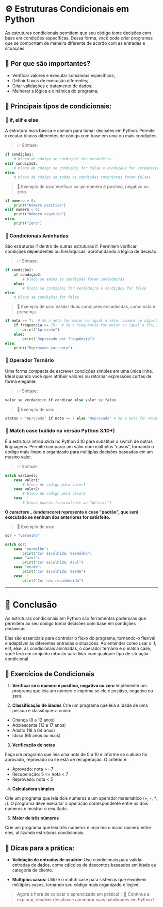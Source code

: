 # ⚙️ Estruturas Condicionais em Python

As estruturas condicionais permitem que seu código tome decisões com base em condições específicas. Dessa forma, você pode criar programas que se comportam de maneira diferente de acordo com as entradas e situações.

## 📌 Por que são importantes?

- Verificar valores e executar comandos específicos;
- Definir fluxos de execução diferentes;
- Criar validações e tratamento de dados;
- Melhorar a lógica e dinâmica do programa;

## 🔷 Principais tipos de condicionais:

### 🔹 if, elif e else

A estrutura mais básica e comum para tomar decisões em Python. Permite executar blocos diferentes de código com base em uma ou mais condições.

> ✅ Sintaxe:

```python
if condição1:
    # bloco de código se condição1 for verdadeira
elif condição2:
    # bloco de código se condição1 for falsa e condição2 for verdadeira
else:
    # bloco de código se todas as condições anteriores forem falsas
```

> 📌 Exemplo de uso: Verificar se um número é positivo, negativo ou zero.

```python
if numero > 0:
    print("Número positivo")
elif numero < 0:
    print("Número negativo")
else:
    print("Zero")
```

### 🔹 Condicionais Aninhadas

São estruturas if dentro de outras estruturas if. Permitem verificar condições dependentes ou hierárquicas, aprofundando a lógica de decisão.

> ✅ Sintaxe:

```python
if condição1:
    if condição2:
        # bloco se ambas as condições forem verdadeiras
    else:
        # bloco se condição1 for verdadeira e condição2 for falsa
else:
    # bloco se condição1 for falsa
```

> 📌 Exemplo de uso: Validar duas condições encadeadas, como nota e presença.

```python
if nota >= 7:  # Se a nota for maior ou igual a sete, avance no algoritmo
    if frequencia >= 75:  # Se a frequência for maior ou igual a 75%, será aprovado
        print("Aprovado")
    else:
        print("Reprovado por frequência")
else:
    print("Reprovado por nota")
```

### 🔹 Operador Ternário

Uma forma compacta de escrever condições simples em uma única linha. Ideal quando você quer atribuir valores ou retornar expressões curtas de forma elegante.

> ✅ Sintaxe:

```python
valor_se_verdadeiro if condicao else valor_se_falso 
```

> 📌 Exemplo de uso:

```python
status = "Aprovado" if nota >= 7 else "Reprovado" # Se a nota for maior ou igual a sete, o status será aprovado, caso contrário, o status será reprovado
```

### 🔹 Match case (válido na versão Python 3.10+)

É a estrutura introduzida no Python 3.10 para substituir o switch de outras linguagens. Permite comparar um valor com múltiplos "casos", tornando o código mais limpo e organizado para múltiplas decisões baseadas em um mesmo valor.

> ✅ Sintaxe:

```python
match variavel:
    case valor1:
        # bloco de código para valor1
    case valor2:
        # bloco de código para valor2
    case _:
        # bloco padrão (equivalente ao "default")
```

**O caractere _ (underscore) representa o caso "padrão", que será executado se nenhum dos anteriores for satisfeito.**

> 📌 Exemplo de uso:

```python
cor = "vermelho"

match cor:
    case "vermelho":
        print("Cor escolhida: Vermelho")
    case "azul":
        print("Cor escolhida: Azul")
    case "verde":
        print("Cor escolhida: Verde")
    case _:
        print("Cor não reconhecida")
```

---

# 🚀 Conclusão

As estruturas condicionais em Python são ferramentas poderosas que permitem ao seu código tomar decisões com base em condições dinâmicas.

Elas são essenciais para controlar o fluxo do programa, tornando-o flexível e adaptável às diferentes entradas e situações. Ao entender como usar o if, elif, else, as condicionais aninhadas, o operador ternário e o match case, você terá um conjunto robusto para lidar com qualquer tipo de situação condicional.

## 📝 Exercícios de Condicionais

1. **Verificar se o número é positivo, negativo ou zero**
Implemente um programa que leia um número e imprima se ele é positivo, negativo ou zero.

2. **Classificação de idades**
Crie um programa que leia a idade de uma pessoa e classifique-a como:

- Criança (0 a 12 anos)
- Adolescente (13 a 17 anos)
- Adulto (18 a 64 anos)
- Idoso (65 anos ou mais)

3. **Verificação de notas**

Faça um programa que leia uma nota de 0 a 10 e informe se o aluno foi aprovado, reprovado ou se está de recuperação. O critério é:

- Aprovado: nota >= 7
- Recuperação: 5 <= nota < 7
- Reprovado: nota < 5

4. **Calculadora simples**

Crie um programa que leia dois números e um operador matemático (+, -, *, /). O programa deve executar a operação correspondente entre os dois números e mostrar o resultado.

5. **Maior de três números**

Crie um programa que leia três números e imprima o maior número entre eles, utilizando estruturas condicionais.

## 🔧 Dicas para a prática:

- **Validação de entradas de usuário:**
Use condicionais para validar entradas de dados, como cálculos de descontos baseados em idade ou categoria de cliente.

- **Múltiplos casos:**
Utilize o match case para sistemas que envolvem múltiplos casos, tornando seu código mais organizado e legível.

> Agora é hora de colocar o aprendizado em prática! ✨🐍 Continue a explorar, resolver desafios e aprimorar suas habilidades em Python !